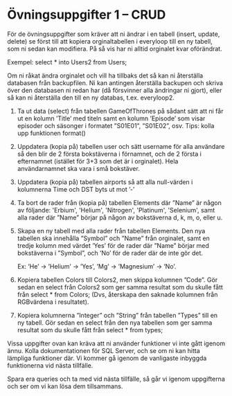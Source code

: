 # Övningsuppgifter 1 – CRUD
För de övningsuppgifter som kräver att ni ändrar i en tabell (insert, update,
delete) se först till att kopiera orginaltabellen i everyloop till en ny tabell, som ni
sedan kan modifiera. På så vis har ni alltid orginalet kvar oförändrat.


Exempel: select * into Users2 from Users;


Om ni råkat ändra orginalet och vill ha tillbaks det så kan ni återställa databasen
från backupfilen. Ni kan antingen återställa backupen och skriva över den
databasen ni redan har (då försvinner alla ändringar ni gjort), eller så kan ni
återställa den till en ny databas, t.ex. everyloop2.


1. Ta ut data (select) från tabellen GameOfThrones på sådant sätt att ni får ut
en kolumn ’Title’ med titeln samt en kolumn ’Episode’ som visar episoder
och säsonger i formatet ”S01E01”, ”S01E02”, osv.
Tips: kolla upp funktionen format()

2. Uppdatera (kopia på) tabellen user och sätt username för alla användare så
den blir de 2 första bokstäverna i förnamnet, och de 2 första i efternamnet
(istället för 3+3 som det är i orginalet). Hela användarnamnet ska vara i små
bokstäver.

3. Uppdatera (kopia på) tabellen airports så att alla null-värden i kolumnerna
Time och DST byts ut mot ’-’

4. Ta bort de rader från (kopia på) tabellen Elements där ”Name” är någon av
följande: 'Erbium', 'Helium', 'Nitrogen', 'Platinum', 'Selenium', samt alla rader där ”Name” börjar på någon av bokstäverna d, k, m, o, eller u.
5. Skapa en ny tabell med alla rader från tabellen Elements. Den nya tabellen
ska innehålla ”Symbol” och ”Name” från orginalet, samt en tredje kolumn
med värdet ’Yes’ för de rader där ”Name” börjar med bokstäverna i
”Symbol”, och ’No’ för de rader där de inte gör det.

    Ex: ’He’ -> ’Helium’ -> ’Yes’, ’Mg’ -> ’Magnesium’ -> ’No’.

6. Kopiera tabellen Colors till Colors2, men skippa kolumnen ”Code”. Gör
sedan en select från Colors2 som ger samma resultat som du skulle fått från
select * from Colors; (Dvs, återskapa den saknade kolumnen från RGBvärdena i resultatet).

7. Kopiera kolumnerna ”Integer” och ”String” från tabellen ”Types” till en ny
tabell. Gör sedan en select från den nya tabellen som ger samma resultat
som du skulle fått från select * from types;

Vissa uppgifter ovan kan kräva att ni använder funktioner vi inte gått igenom
ännu. Kolla dokumentationen för SQL Server, och se om ni kan hitta lämpliga
funktioner där. Vi kommer gå igenom de vanligaste inbyggda funktionerna vid
nästa tillfälle.


Spara era queries och ta med vid nästa tillfälle, så går vi igenom uppgifterna och
ser om vi kan lösa dem tillsammans. 